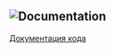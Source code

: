 ![Documentation](https://lastsprint.dev/CoreNetKit/Docs/swift_output/badge.svg)
---

[Документация кода](https://lastsprint.dev/CoreNetKit/swift_output/)
